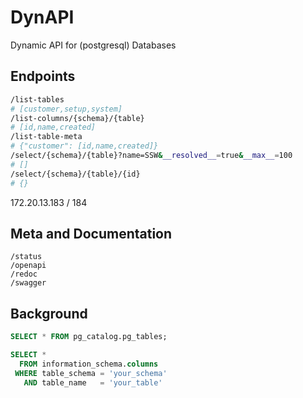 # DynAPI
Dynamic API for (postgresql) Databases

## Endpoints

```bash
/list-tables
# [customer,setup,system]
/list-columns/{schema}/{table}
# [id,name,created]
/list-table-meta
# {"customer": [id,name,created]}
/select/{schema}/{table}?name=SSW&__resolved__=true&__max__=100
# []
/select/{schema}/{table}/{id}
# {}
```
172.20.13.183 / 184
## Meta and Documentation

```
/status
/openapi
/redoc
/swagger
```

## Background

```sql
SELECT * FROM pg_catalog.pg_tables;
```

```sql
SELECT *
  FROM information_schema.columns
 WHERE table_schema = 'your_schema'
   AND table_name   = 'your_table'
```
